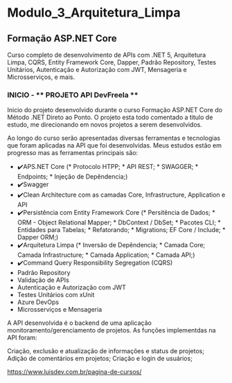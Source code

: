 # Modulo_3_Arquitetura_Limpa

## Formação ASP.NET Core

Curso completo de desenvolvimento de APIs com .NET 5, Arquitetura Limpa, CQRS, Entity Framework Core, Dapper, Padrão Repository, Testes Unitários, Autenticação e Autorização com JWT, Mensageria e Microsserviços, e mais.

### INICIO - ** PROJETO API DevFreela **

Inicio do projeto desenvolvido durante o curso Formação ASP.NET Core do Método .NET Direto ao Ponto. O projeto esta todo comentado a titulo de estudo, me direcionando em novos projetos a serem desenvolvidos.

Ao longo do curso serão apresentadas diversas ferramentas e tecnologias que foram aplicadas na API que foi desenvolvidas. Meus estudos estão em progresso mas as ferramentas principais são:

- ✔️APS.NET Core (* Protocolo HTPP; * API REST; * SWAGGER; * Endpoints; * Injeção de Depêndencia;)
- :heavy_check_mark:Swagger
- :heavy_check_mark:Clean Architecture com as camadas Core, Infrastructure, Application e API
- :heavy_check_mark:Persistência com Entity Framework Core (* Persitência de Dados; * ORM - Object Relational Mapper; * DbContext / DbSet; * Pacotes CLI; * Entidades para Tabelas; * Refatorando; * Migrations; EF Core / Include; * Dapper ORM;)
- ✔️Arquitetura Limpa (* Inversão de Depêndencia; * Camada Core; Camada Infrastructure; * Camada Application; * Camada API;) 
- :heavy_check_mark:Command Query Responsibility Segregation (CQRS)
- Padrão Repository
- Validação de APIs
- Autenticação e Autorização com JWT
- Testes Unitários com xUnit
- Azure DevOps
- Microsserviços e Mensageria

A API desenvolvida é o backend de uma aplicação monitoramento/gerenciamento de projetos. As funções implementdas na API foram:

Criação, exclusão e atualização de informações e status de projetos;
Adição de comentários em projetos;
Criação e login de usuários;

https://www.luisdev.com.br/pagina-de-cursos/
